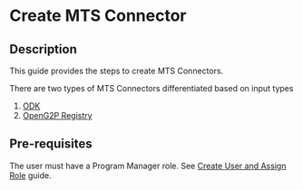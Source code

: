 # Create MTS Connector

## Description

This guide provides the steps to create MTS Connectors.

There are two types of MTS Connectors differentiated based on input types

1. [ODK](https://app.gitbook.com/o/bnTr6Kp4z4CXR4QVIPSa/s/xkdlCOLME2p03rS8nG8u/\~/changes/174/guides/user-guides/create-mts-connector/create-odk-mts-connector)
2. [OpenG2P Registry](https://app.gitbook.com/o/bnTr6Kp4z4CXR4QVIPSa/s/xkdlCOLME2p03rS8nG8u/\~/changes/174/guides/user-guides/create-mts-connector/create-openg2p-registry-mts-connector.)

## Pre-requisites

The user must have a Program Manager role. See [Create User and Assign Role](../assign-roles-to-users.md) guide.

